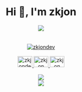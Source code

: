 <h1 align="center">Hi 👋, I'm zkjon</h1>

<h4 align="center">
  <a href="https://apis.es/"><img src="assets/images/trilogo.avif"></a>
</h4>
<br />
<div align="center">
  <a href="https://zkjon.dev" target="_blank">
    <img src="https://img.shields.io/badge/zkjon.dev-000000?style=for-the-badge&logo=github&logoColor=white" alt="zkjondev">
  </a>
</div>
<br />


<div align="center">
  <a href="https://twitter.com/zkjondev" target="_blank">
    <img src="https://raw.githubusercontent.com/rahuldkjain/github-profile-readme-generator/master/src/images/icons/Social/twitter.svg" alt="zkjondev" height="30" width="40">
  </a>
  <a href="https://linkedin.com/in/zkjon" target="_blank">
    <img src="https://raw.githubusercontent.com/rahuldkjain/github-profile-readme-generator/master/src/images/icons/Social/linked-in-alt.svg" alt="zkjon" height="30" width="40">
  </a>
  <a href="https://instagram.com/zkjon" target="_blank">
    <img src="https://raw.githubusercontent.com/rahuldkjain/github-profile-readme-generator/master/src/images/icons/Social/instagram.svg" alt="zkjon" height="30" width="40">
  </a>
  <div/>

<!--
**zkjon/zkjon** is a ✨ _special_ ✨ repository because its `README.md` (this file) appears on your GitHub profile.

Here are some ideas to get you started:

- 🔭 I’m currently working on apis
- 👯 I’m looking to collaborate on spotify
- 💬 Ask me about basket  
- 😄 Pronouns: he/him
- ⚡ Fun fact: I'm a big fan of basketball
-->

<br/>
<picture>
  <source
    srcset="https://github-readme-stats.vercel.app/api?username=zkjon&show_icons=true&count_private=true&include_all_commits=true&theme=dark"
    media="(prefers-color-scheme: dark)"
  />
  <source
    srcset="https://github-readme-stats.vercel.app/api?username=zkjon&show_icons=true&count_private=true&include_all_commits=true"
    media="(prefers-color-scheme: light), (prefers-color-scheme: no-preference)"
  />
  <img src="https://github-readme-stats.vercel.app/api?username=zkjon&show_icons=true&count_private=true&include_all_commits=true" />
</picture>

<br/>
<picture>
  <source
    srcset="https://github-readme-stats.vercel.app/api/top-langs/?username=zkjon&layout=compact&theme=dark"
    media="(prefers-color-scheme: dark)"
  />
  <source
    srcset="https://github-readme-stats.vercel.app/api/top-langs/?username=zkjon&layout=compact"
    media="(prefers-color-scheme: light), (prefers-color-scheme: no-preference)"
  />
  <img src="https://github-readme-stats.vercel.app/api/top-langs/?username=zkjon&layout=compact" />
</picture>
